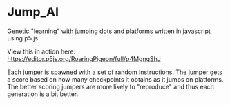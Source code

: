 # Jump_AI
Genetic "learning" with jumping dots and platforms written in javascript using p5.js

View this in action here: https://editor.p5js.org/RoaringPigeon/full/p4MgngShJ

Each jumper is spawned with a set of random instructions. 
The jumper gets a score based on how many checkpoints it obtains as it jumps on platforms. 
The better scoring jumpers are more likely to "reproduce" and thus each generation is a bit better.
